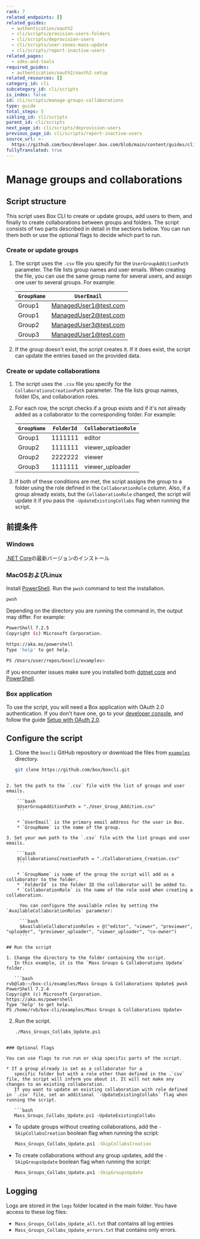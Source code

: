 ```yaml
---
rank: 7
related_endpoints: []
related_guides:
  - authentication/oauth2
  - cli/scripts/provision-users-folders
  - cli/scripts/deprovision-users
  - cli/scripts/user-zones-mass-update
  - cli/scripts/report-inactive-users
related_pages:
  - sdks-and-tools
required_guides:
  - authentication/oauth2/oauth2-setup
related_resources: []
category_id: cli
subcategory_id: cli/scripts
is_index: false
id: cli/scripts/manage-groups-collaborations
type: guide
total_steps: 5
sibling_id: cli/scripts
parent_id: cli/scripts
next_page_id: cli/scripts/deprovision-users
previous_page_id: cli/scripts/report-inactive-users
source_url: >-
  https://github.com/box/developer.box.com/blob/main/content/guides/cli/scripts/manage-groups-collaborations.md
fullyTranslated: true
---
```

# Manage groups and collaborations

<!-- markdownlint-disable line-length -->

## Script structure

This script uses Box CLI to create or update groups, add users to them, and finally to create collaborations between groups and folders. The script consists of two parts described in detail in the sections below. You can run them both or use the optional flags to decide which part to run.

### Create or update groups

1. The script uses the `.csv` file you specify for the `UserGroupAdditionPath` parameter. The file lists group names and user emails. When creating the file, you can use the same group name for several users, and assign one user to several groups. For example:

   | `GroupName` | `UserEmail`                                           |
   | ----------- | ----------------------------------------------------- |
   | Group1      | [ManagedUser1@test.com](mailto:ManagedUser1@test.com) |
   | Group1      | [ManagedUser2@test.com](mailto:ManagedUser2@test.com) |
   | Group2      | [ManagedUser3@test.com](mailto:ManagedUser3@test.com) |
   | Group3      | [ManagedUser1@test.com](mailto:ManagedUser1@test.com) |

2. If the group doesn't exist, the script creates it. If it does exist, the script can update the entries based on the provided data.

### Create or update collaborations

1. The script uses the `.csv` file you specify for the `CollaborationsCreationPath` parameter. The file lists group names, folder IDs, and collaboration roles. 

2. For each row, the script checks if a group exists and if it's not already added as a collaborator to the corresponding folder. For example:

   | `GroupName` | `FolderId` | `CollaborationRole` |
   | ----------- | ---------- | ------------------- |
   | Group1      | 1111111    | editor              |
   | Group2      | 1111111    | viewer_uploader     |
   | Group2      | 2222222    | viewer              |
   | Group3      | 1111111    | viewer_uploader     |

3. If both of these conditions are met, the script assigns the group to a folder using the role defined in the `CollaborationRole` column. Also, if a group already exists, but the `CollaborationRole` changed, the script will update it if you pass the `-UpdateExistingCollabs` flag when running the script.

## 前提条件

### Windows

[.NET Core](https://dotnet.microsoft.com/download)の最新バージョンのインストール

### MacOSおよびLinux

Install [PowerShell][pwsh]. Run the `pwsh` command to test the installation.

```bash
pwsh 
```

Depending on the directory you are running the command in, the output may differ. For example:

```bash
PowerShell 7.2.5
Copyright (c) Microsoft Corporation.

https://aka.ms/powershell
Type 'help' to get help.
    
PS /Users/user/repos/boxcli/examples> 
```

<message>

If you encounter issues make sure you installed both [dotnet core](https://dotnet.microsoft.com/download) and [PowerShell][pwsh].

</message>

### Box application

To use the script, you will need a Box application with OAuth 2.0 authentication. If you don't have one, go to your [developer console][console], and follow the guide [Setup with OAuth 2.0][auth].

## Configure the script

1. Clone the `boxcli` GitHub repository or download the files from [`examples`][examples] directory.

   ```bash
   git clone https://github.com/box/boxcli.git
   ```

<!---->

````

2. Set the path to the `.csv` file with the list of groups and user emails.

    ```bash
    $UserGroupAdditionPath = "./User_Group_Addition.csv"
    ```

    * `UserEmail` is the primary email address for the user in Box. 
    * `GroupName` is the name of the group.

3. Set your own path to the `.csv` file with the list groups and user emails.

    ```bash
    $CollaborationsCreationPath = "./Collaborations_Creation.csv"
    ```

    * `GroupName` is name of the group the script will add as a collaborator to the folder. 
    * `FolderId` is the folder ID the collaborator will be added to.
    * `CollaborationRole` is the name of the role used when creating a collaboration.

     You can configure the available roles by setting the `AvailableCollaborationRoles` parameter:

     ```bash
     $AvailableCollaborationRoles = @("editor", "viewer", "previewer", "uploader", "previewer_uploader", "viewer_uploader", "co-owner")
     ```

## Run the script

1. Change the directory to the folder containing the script. 
   In this example, it is the `Mass Groups & Collaborations Update` folder.

   ```bash
rvb@lab:~/box-cli/examples/Mass Groups & Collaborations Update$ pwsh PowerShell 7.2.4
Copyright (c) Microsoft Corporation.
https://aka.ms/powershell
Type 'help' to get help.
PS /home/rvb/box-cli/examples/Mass Groups & Collaborations Update>
````

2. Run the script.
   ```bash
   ./Mass_Groups_Collabs_Update.ps1
   ```

<!---->

````

### Optional flags

You can use flags to run run or skip specific parts of the script.

* If a group already is set as a collaborator for a
   specific folder but with a role other than defined in the .`csv` file, the script will inform you about it. It will not make any changes to an existing collaboration. 
   If you want to update an existing collaboration with role defined in `.csv` file, set an additional `-UpdateExistingCollabs` flag when running the script.
         
   ```bash
   Mass_Groups_Collabs_Update.ps1 -UpdateExistingCollabs
````

* To update groups without creating collaborations, add the `-SkipCollabsCreation` boolean flag when running the script:
  ```bash
  Mass_Groups_Collabs_Update.ps1 -SkipCollabsCreation
  ```

* To create collaborations without any group updates, add the `-SkipGroupsUpdate` boolean flag when running the script:
  ```bash
  Mass_Groups_Collabs_Update.ps1 -SkipGroupsUpdate
  ```

## Logging

Logs are stored in the `logs` folder located in the main folder. You have access to these log files:

* `Mass_Groups_Collabs_Update_all.txt` that contains all log entries
* `Mass_Groups_Collabs_Update_errors.txt` that contains only errors.

<!-- markdownlint-enable line-length -->

[examples]: https://github.com/box/boxcli/tree/main/examples

[pwsh]: https://docs.microsoft.com/en-us/powershell/scripting/install/installing-powershell?view=powershell-7.2

[quickstart]: g://cli/quick-start/create-oauth-app/

[console]: https://app.box.com/developers/console

[auth]: g://authentication/oauth2/oauth2-setup
